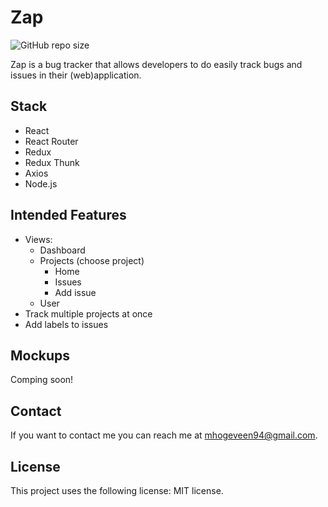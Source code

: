 # Zap

![GitHub repo size](https://img.shields.io/github/repo-size/mhogeveen/zap)

Zap is a bug tracker that allows developers to do easily track bugs and issues in their (web)application.

## Stack

-  React
-  React Router
-  Redux
-  Redux Thunk
-  Axios
-  Node.js

## Intended Features

-  Views:
   -  Dashboard
   -  Projects (choose project)
      -  Home
      -  Issues
      -  Add issue
   -  User
-  Track multiple projects at once
-  Add labels to issues

## Mockups

Comping soon!

## Contact

If you want to contact me you can reach me at <mhogeveen94@gmail.com>.

## License

This project uses the following license: MIT license.
